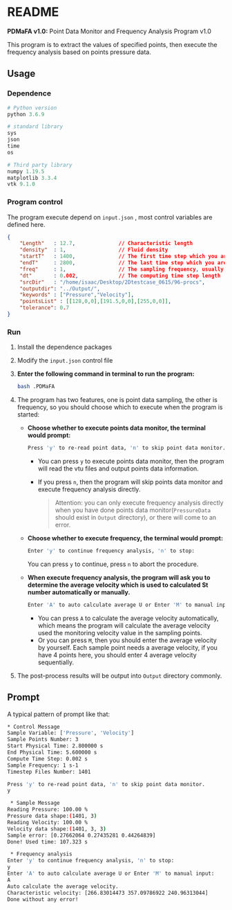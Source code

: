 # README

**PDMaFA v1.0:** Point Data Monitor and Frequency Analysis Program v1.0



This program is to extract the values of specified points, then execute the frequency analysis based on points pressure data.

## Usage

### Dependence

```python
# Python version
python 3.6.9

# standard library
sys 
json 
time
os

# Third party library
numpy 1.19.5
matplotlib 3.3.4
vtk 9.1.0
```

### Program control

The program execute depend on `input.json` , most control variables are defined here.

```json
{
    "Length"   : 12.7,              // Characteristic length
    "density"  : 1,	                // Fluid density
    "startT"   : 1400,              // The first time step which you are intend to start the sampling
    "endT"     : 2800,              // The last time step which you are intednt to end the sampling
    "freq"     : 1,                 // The sampling frequency, usually equal to the increment of VTU files
    "dt"       : 0.002,             // The computing time step length
    "srcDir"   : "/home/isaac/Desktop/2Dtestcase_0615/96-procs",        // The result VTU files path
    "outputdir": "../Output/",                                          // The output directory path,
    "keywords" : ["Pressure","Velocity"],                               // The monitoring physical variables
    "pointsList" : [[128,0,0],[191.5,0,0],[255,0,0]],                   // The goal sampling points coordinates
    "tolerance": 0.7                                                    // Distance between goal points and real sampling points
}
```

### Run

1. Install the dependence packages

2. Modify the `input.json` control file

3. **Enter the following command in terminal to run the program:**

   ```bash
   bash .PDMaFA
   ```

4. The program has two features, one is point data sampling, the other is frequency, so you should choose which to execute when the program is started:

   * **Choose whether to execute  points data monitor, the terminal would prompt:**

     ```bash
     Press 'y' to re-read point data, 'n' to skip point data monitor.
     ```

     * You can press `y` to execute points data monitor, then the program will read the  vtu files and output points data information.

     * If you press `n`, then the program will skip points data monitor and execute frequency analysis directly. 

       > Attention: you can only execute frequency analysis directly when you have done points data monitor(`PressureData` should exist in `Output` directory), or there will come to an error.

   * **Choose whether to execute frequency, the terminal would prompt:**

     ```bash
     Enter 'y' to continue frequency analysis, 'n' to stop:
     ```

     You can press `y` to continue, press `n` to abort the procedure.

   * **When execute frequency analysis, the program will ask you to determine the average velocity which is used to calculated St number automatically or manually.**

     ```bash
     Enter 'A' to auto calculate average U or Enter 'M' to manual input:
     ```

     * You can press `A` to calculate the average velocity automatically, which means the program will calculate the average velocity used the monitoring velocity value in the sampling points.
     * Or you can press `M`, then you should enter the average velocity by yourself. Each sample point needs a average velocity, if you have 4 points here, you should enter 4 average velocity sequentially.

5. The post-process results will be output into `Output` directory commonly.

## Prompt

A typical pattern of prompt like that:

```bash
* Control Message 
Sample Variable: ['Pressure', 'Velocity']
Sample Points Number: 3
Start Physical Time: 2.800000 s
End Physical Time: 5.600000 s
Compute Time Step: 0.002 s
Sample Frequency: 1 s-1
Timestep Files Number: 1401

Press 'y' to re-read point data, 'n' to skip point data monitor.
y

 * Sample Message
Reading Pressure: 100.00 %
Pressure data shape:(1401, 3)
Reading Velocity: 100.00 %
Velocity data shape:(1401, 3, 3)
Sample error: [0.27662064 0.27435281 0.44264839]
Done! Used time: 107.323 s

 * Frequency analysis
Enter 'y' to continue frequency analysis, 'n' to stop:
y
Enter 'A' to auto calculate average U or Enter 'M' to manual input:
A
Auto calculate the average velocity.
Characteristic velocity: [266.83014473 357.09786922 240.96313044]
Done without any error!
```

